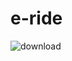 # e-ride
![download](https://user-images.githubusercontent.com/75975415/155838455-efdb0da1-667f-415a-b86a-89398ee276cf.png)
